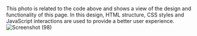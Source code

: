 This photo is related to the code above and shows a view of the design and functionality of this page. In this design, HTML structure, CSS styles and JavaScript interactions are used to provide a better user experience.![Screenshot (98)](https://github.com/user-attachments/assets/3854c7d2-1a0d-44b7-8341-1d51caa60152)



